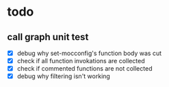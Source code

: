 # todo 
## call graph unit test
- [x] debug why set-mocconfig's function body was cut
- [x] check if all function invokations are collected
- [x] check if commented functions are not collected
- [x] debug why filtering isn't working

